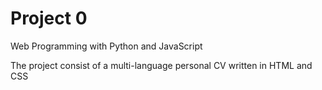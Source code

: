 # Project 0

Web Programming with Python and JavaScript

The project consist of a multi-language personal CV written in HTML and CSS
